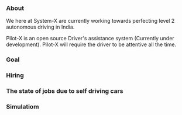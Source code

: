 ### About


We here at System-X are currently working towards perfecting level 2 autonomous driving in India.

Pilot-X is an open source Driver's assistance system (Currently under development). Pilot-X will require the driver to be attentive all the time. 

### Goal

### Hiring

### The state of jobs due to self driving cars
### Simulatiom
